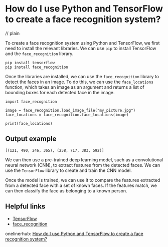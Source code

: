 # How do I use Python and TensorFlow to create a face recognition system?
// plain

To create a face recognition system using Python and TensorFlow, we first need to install the relevant libraries. We can use `pip` to install TensorFlow and the `face_recognition` library.

```
pip install tensorflow
pip install face_recognition
```

Once the libraries are installed, we can use the `face_recognition` library to detect the faces in an image. To do this, we can use the `face_locations` function, which takes an image as an argument and returns a list of bounding boxes for each detected face in the image.

```
import face_recognition

image = face_recognition.load_image_file("my_picture.jpg")
face_locations = face_recognition.face_locations(image)

print(face_locations)
```

## Output example
 `[(121, 490, 246, 365), (258, 717, 383, 592)]`

We can then use a pre-trained deep learning model, such as a convolutional neural network (CNN), to extract features from the detected faces. We can use the `TensorFlow` library to create and train the CNN model.

Once the model is trained, we can use it to compare the features extracted from a detected face with a set of known faces. If the features match, we can then classify the face as belonging to a known person.

## Helpful links

- [TensorFlow](https://www.tensorflow.org/)
- [face_recognition](https://pypi.org/project/face-recognition/)

onelinerhub: [How do I use Python and TensorFlow to create a face recognition system?](https://onelinerhub.com/python-tensorflow/how-do-i-use-python-and-tensorflow-to-create-a-face-recognition-system)